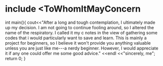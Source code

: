 # include <ToWhomItMayConcern
int main(){
  cout<<"After a long and tough contemplation, I ultimately made up my decision.
         I am not going to continue fooling around, so I altered the name of the respiratory.
         I called it my c notes in the view of gathering some codes that i would particularly
         want to save and learn. This is mainly a project for beginners, so I believe it won't 
         provide you anything valuable unless you are just like me---a nerdy beginner.
         However, I would appreciate it if any one could offer me some good advice."
      <<endl
      <<"sincerely, me";
   return 0;
}

